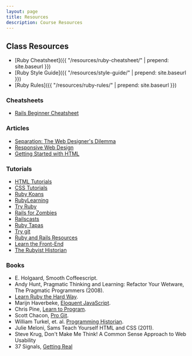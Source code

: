 ```yaml
---
layout: page
title: Resources
description: Course Resources
---
```


## Class Resources

* [Ruby Cheatsheet]({{ "/resources/ruby-cheatsheet/" | prepend: site.baseurl }})
* [Ruby Style Guide]({{ "/resources/style-guide/" | prepend: site.baseurl }})
* [Ruby Rules]({{ "/resources/ruby-rules/" | prepend: site.baseurl }})


<div class="bibliography">

  <h3>Cheatsheets</h3>

  <ul>
    <li><a href="http://www.pragtob.info/rails-beginner-cheatsheet/">Rails Beginner Cheatsheet</a></li>
  </ul>

  <h3>Articles</h3>
  <ul>
    <li><a href="http://alistapart.com/article/separationdilemma">Separation: The Web Designer's Dilemma</a></li>
    <li><a href="http://alistapart.com/article/responsive-web-design">Responsive Web Design</a></li>
    <li><a href="http://www.w3.org/MarkUp/Guide/">Getting Started with HTML</a></li>
  </ul>

  <h3>Tutorials</h3>
  <ul>
    <li><a href="http://docs.webplatform.org/wiki/html/tutorials">HTML Tutorials</a></li>
    <li><a href="http://docs.webplatform.org/wiki/css/tutorials">CSS Tutorials</a></li>
    <li><a href="http://rubykoans.com/">Ruby Koans</a></li>
    <li><a href="http://rubylearning.com/">RubyLearning</a></li>
    <li><a href="http://tryruby.org/">Try Ruby</a></li>
    <li><a href="http://railsforzombies.org/">Rails for Zombies</a></li>
    <li><a href="http://railscasts.com/">Railscasts</a></li>
    <li><a href="http://www.rubytapas.com/">Ruby Tapas</a></li>
    <li><a href="http://https://try.github.io">Try git</a></li>
    <li><a href="http://www.pinterest.com/pvnrtmol/ruby-and-rails-resources/">Ruby and Rails Resources</a></li>
    <li><a href="http://www.pinterest.com/eanakashima/learn-the-front-end/">Learn the Front-End</a></li>
    <li><a href="http://jasonheppler.org/2010/12/10/the-rubyist-historian-the-series/">The Rubyist Historian</a></li>
  </ul>

  <h3>Books</h3>
  <ul>
    <li>E. Holgaard, Smooth Coffeescript.</li>
    <li>Andy Hunt, Pragmatic Thinking and Learning: Refactor Your Wetware, The Pragmatic Programmers (2008).</li>
    <li><a href="http://ruby.learncodethehardway.org/book/">Learn Ruby the Hard Way</a>.</li>
    <li>Marijn Haverbeke, <a href="http://eloquentjavascript.net/">Eloquent JavaScript</a>.</li>
    <li>Chris Pine, <a href="https://pine.fm/LearnToProgram/">Learn to Program</a>.</li>
    <li>Scott Chacon, <a href="http://git-scm.com/book">Pro Git</a>.</li>
    <li>William Turkel, et. al. <a href="http://programminghistorian.org/">Programming Historian</a>.</li>
    <li>Julie Meloni, Sams Teach Yourself HTML and CSS (2011).</li>
    <li>Steve Krug, Don't Make Me Think! A Common Sense Approach to Web Usability</li>
    <li>37 Signals, <a href="http://gettingreal.37signals.com/">Getting Real</a></li>
  </ul>
</div>



